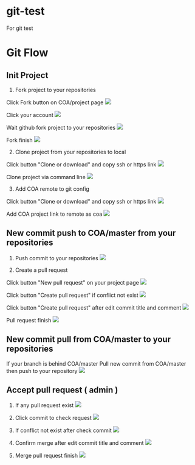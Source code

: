 # git-test
For git test

# Git Flow  

## Init Project

1. Fork project to your repositories

Click Fork button on COA/project page
![](https://raw.githubusercontent.com/MatsuiLin101/git-test/master/img/git_000.png)

Click your account
![](https://raw.githubusercontent.com/MatsuiLin101/git-test/master/img/git_001.png)

Wait github fork project to your repositories
![](https://raw.githubusercontent.com/MatsuiLin101/git-test/master/img/git_002.png)

Fork finish
![](https://raw.githubusercontent.com/MatsuiLin101/git-test/master/img/git_003.png)

2. Clone project from your repositories to local

Click button "Clone or download" and copy ssh or https link
![](https://raw.githubusercontent.com/MatsuiLin101/git-test/master/img/git_004.png)

Clone project via command line
![](https://raw.githubusercontent.com/MatsuiLin101/git-test/master/img/git_005.png)

3. Add COA remote to git config

Click button "Clone or download" and copy ssh or https link
![](https://raw.githubusercontent.com/MatsuiLin101/git-test/master/img/git_006.png)

Add COA project link to remote as coa
![](https://raw.githubusercontent.com/MatsuiLin101/git-test/master/img/git_007.png)

## New commit push to COA/master from your repositories

1. Push commit to your repositories
![](https://raw.githubusercontent.com/MatsuiLin101/git-test/master/img/git_008.png)

2. Create a pull request

Click button "New pull request" on your project page
![](https://raw.githubusercontent.com/MatsuiLin101/git-test/master/img/git_009.png)

Click button "Create pull request" if conflict not exist
![](https://raw.githubusercontent.com/MatsuiLin101/git-test/master/img/git_010.png)

Click button "Create pull request" after edit commit title and comment
![](https://raw.githubusercontent.com/MatsuiLin101/git-test/master/img/git_011.png)

Pull request finish
![](https://raw.githubusercontent.com/MatsuiLin101/git-test/master/img/git_012.png)

## New commit pull from COA/master to your repositories

If your branch is behind COA/master
Pull new commit from COA/master then push to your repository
![](https://raw.githubusercontent.com/MatsuiLin101/git-test/master/img/git_013.png)

## Accept pull request ( admin )

1. If any pull request exist
![](https://raw.githubusercontent.com/MatsuiLin101/git-test/master/img/git_014.png)

2. Click commit to check request
![](https://raw.githubusercontent.com/MatsuiLin101/git-test/master/img/git_015.png)

3. If conflict not exist after check commit
![](https://raw.githubusercontent.com/MatsuiLin101/git-test/master/img/git_016.png)

4. Confirm merge after edit commit title and comment
![](https://raw.githubusercontent.com/MatsuiLin101/git-test/master/img/git_017.png)

5. Merge pull request finish
![](https://raw.githubusercontent.com/MatsuiLin101/git-test/master/img/git_018.png)
